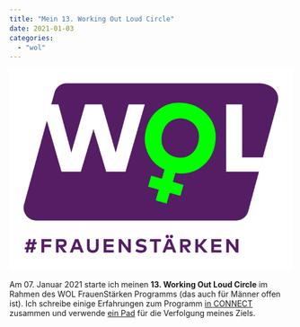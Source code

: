```yaml
---
title: "Mein 13. Working Out Loud Circle"
date: 2021-01-03
categories: 
  - "wol"
---
```


![](./images/WOL-Logo_WOL_coloured_frauenstaerken.png)

Am 07. Januar 2021 starte ich meinen **13\. Working Out Loud Circle** im Rahmen des WOL FrauenStärken Programms (das auch für Männer offen ist). Ich schreibe einige Erfahrungen zum Programm [in CONNECT](https://community.cogneon.de/t/wol-frauenstaerken-07-01-22-04-2020) zusammen und verwende [ein Pad](https://hackmd.io/fe3Et8E0TPGgDIVSA4Robw) für die Verfolgung meines Ziels.
